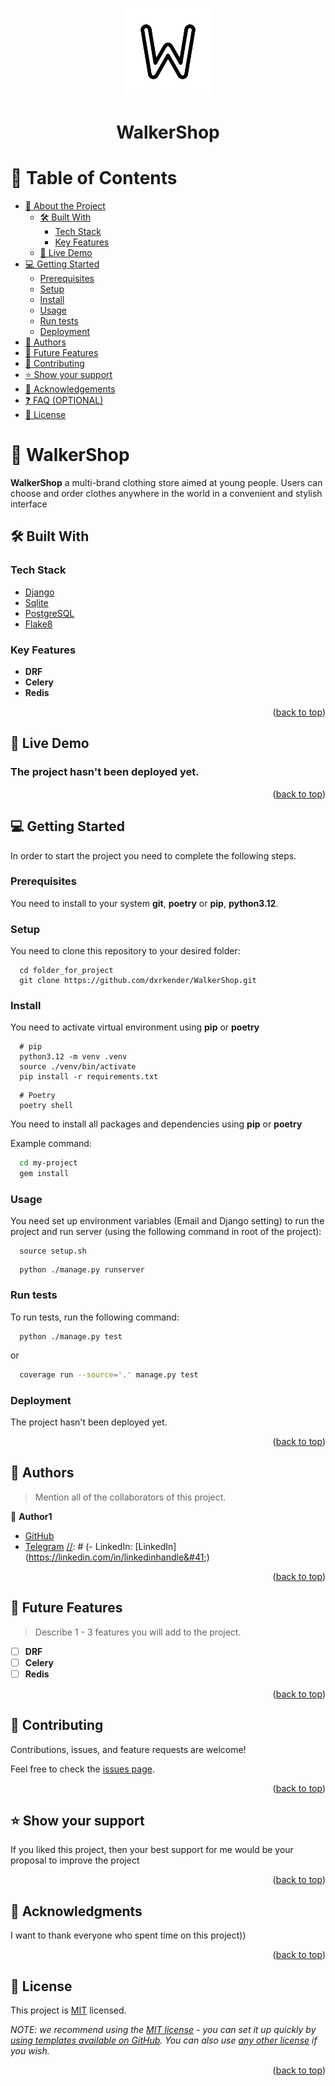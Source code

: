 <a name="readme-top"></a>

<div align="center">
  <img src="static/svgs/logo-large-black.svg" alt="logo" width="140"  height="auto" />
  <h1><b>WalkerShop</b></h1>
</div>

<!-- TABLE OF CONTENTS -->

# 📗 Table of Contents

- [📖 About the Project](#about-project)
  - [🛠 Built With](#built-with)
    - [Tech Stack](#tech-stack)
    - [Key Features](#key-features)
  - [🚀 Live Demo](#live-demo)
- [💻 Getting Started](#getting-started)
  - [Prerequisites](#prerequisites)
  - [Setup](#setup)
  - [Install](#install)
  - [Usage](#usage)
  - [Run tests](#run-tests)
  - [Deployment](#deployment)
- [👥 Authors](#authors)
- [🔭 Future Features](#future-features)
- [🤝 Contributing](#contributing)
- [⭐️ Show your support](#support)
- [🙏 Acknowledgements](#acknowledgements)
- [❓ FAQ (OPTIONAL)](#faq)
- [📝 License](#license)

<!-- PROJECT DESCRIPTION -->

# 📖 WalkerShop <a name="about-project"></a>

**WalkerShop** a multi-brand clothing store aimed at young people.
Users can choose and order clothes anywhere in the world in a convenient and stylish interface

<!-- PROJECT TECHNOLOGY -->

## 🛠 Built With <a name="built-with"></a>

### Tech Stack <a name="tech-stack"></a>

<ul>
  <li><a href="https://www.djangoproject.com/">Django</a></li>
  <li><a href="https://www.sqlite.org/index.html">Sqlite</a></li>
  <li><a href="https://www.postgresql.org/">PostgreSQL</a></li>
  <li><a href="https://flake8.pycqa.org/en/latest/">Flake8</a></li>
</ul>

<!-- FEATURES -->

### Key Features <a name="key-features"></a>

- **DRF**
- **Celery**
- **Redis**

<p align="right">(<a href="#readme-top">back to top</a>)</p>

<!-- LIVE DEMO -->

## 🚀 Live Demo <a name="live-demo"></a>

### The project hasn't been deployed yet.

[//]: # (- [Live Demo Link]&#40;https://google.com&#41;)
<p align="right">(<a href="#readme-top">back to top</a>)</p>

<!-- GETTING STARTED -->

## 💻 Getting Started <a name="getting-started"></a>

In order to start the project you need to complete the following steps.

### Prerequisites

You need to install to your system **git**, **poetry** or **pip**, **python3.12**.

### Setup

You need to clone this repository to your desired folder:

```shell
  cd folder_for_project
  git clone https://github.com/dxrkender/WalkerShop.git
```

### Install

You need to activate virtual environment using **pip** or **poetry**

```shell
  # pip
  python3.12 -m venv .venv
  source ./venv/bin/activate
  pip install -r requirements.txt
```

```shell
  # Poetry
  poetry shell
```

You need to install all packages and dependencies using **pip** or **poetry**

Example command:

```sh
  cd my-project
  gem install
```

### Usage

You need set up environment variables (Email and Django setting) to run the project and 
run server (using the following command in root of the project):

```shell
  source setup.sh
```

```shell
  python ./manage.py runserver
```


### Run tests

To run tests, run the following command:
```shell
  python ./manage.py test
```
or
```sh
  coverage run --source='.' manage.py test
```

### Deployment

The project hasn't been deployed yet.

<p align="right">(<a href="#readme-top">back to top</a>)</p>

<!-- AUTHORS -->

## 👥 Authors <a name="authors"></a>

> Mention all of the collaborators of this project.

👤 **Author1**

- [GitHub](https://github.com/dxrkender)
- [Telegram](https://t.me/Michael_Dmitrievich)
[//]: # (- LinkedIn: [LinkedIn]&#40;https://linkedin.com/in/linkedinhandle&#41;)

<p align="right">(<a href="#readme-top">back to top</a>)</p>

<!-- FUTURE FEATURES -->

## 🔭 Future Features <a name="future-features"></a>

> Describe 1 - 3 features you will add to the project.

- [ ] **DRF**
- [ ] **Celery**
- [ ] **Redis**

<p align="right">(<a href="#readme-top">back to top</a>)</p>

<!-- CONTRIBUTING -->

## 🤝 Contributing <a name="contributing"></a>

Contributions, issues, and feature requests are welcome!

Feel free to check the [issues page](https://github.com/dxrkender/WalkerShop/issues).

<p align="right">(<a href="#readme-top">back to top</a>)</p>

<!-- SUPPORT -->

## ⭐️ Show your support <a name="support"></a>


If you liked this project, then your best support for me would be your proposal to improve the project

<p align="right">(<a href="#readme-top">back to top</a>)</p>

<!-- ACKNOWLEDGEMENTS -->

## 🙏 Acknowledgments <a name="acknowledgements"></a>

I want to thank everyone who spent time on this project))

<p align="right">(<a href="#readme-top">back to top</a>)</p>

[//]: # (<!-- FAQ  -->)

[//]: # (## ❓ FAQ &#40;OPTIONAL&#41; <a name="faq"></a>)

[//]: # (- **[Question_1]**)
[//]: # (  - [Answer_1])

[//]: # (- **[Question_2]**)
[//]: # (  - [Answer_2])

[//]: # (<p align="right">&#40;<a href="#readme-top">back to top</a>&#41;</p>)

<!-- LICENSE -->

## 📝 License <a name="license"></a>

This project is [MIT](./LICENSE) licensed.

_NOTE: we recommend using the [MIT license](https://choosealicense.com/licenses/mit/) - you can set it up quickly by [using templates available on GitHub](https://docs.github.com/en/communities/setting-up-your-project-for-healthy-contributions/adding-a-license-to-a-repository). You can also use [any other license](https://choosealicense.com/licenses/) if you wish._

<p align="right">(<a href="#readme-top">back to top</a>)</p>